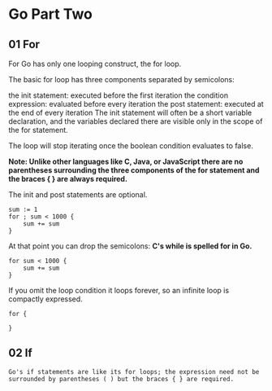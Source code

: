 # Go Part Two

## 01 For
For
Go has only one looping construct, the for loop.

The basic for loop has three components separated by semicolons:

the init statement: executed before the first iteration
the condition expression: evaluated before every iteration
the post statement: executed at the end of every iteration
The init statement will often be a short variable declaration, and the variables declared there are visible only in the scope of the for statement.

The loop will stop iterating once the boolean condition evaluates to false.

**Note: Unlike other languages like C, Java, or JavaScript there are no parentheses surrounding the three components of the for statement and the braces { } are always required.**

The init and post statements are optional.

	sum := 1
	for ; sum < 1000 {
		sum += sum
	}

At that point you can drop the semicolons: **C's while is spelled for in Go.**

	for sum < 1000 {
		sum += sum
	}

If you omit the loop condition it loops forever, so an infinite loop is compactly expressed.

	for {

	}

## 02 If

	Go's if statements are like its for loops; the expression need not be surrounded by parentheses ( ) but the braces { } are required.

